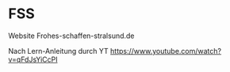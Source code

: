 # FSS

Website Frohes-schaffen-stralsund.de

Nach Lern-Anleitung durch YT https://www.youtube.com/watch?v=qFdJsYiCcPI
